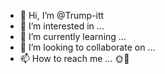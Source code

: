 - 👋 Hi, I’m @Trump-itt
- 👀 I’m interested in ...
- 🌱 I’m currently learning ...
- 💞️ I’m looking to collaborate on ...
- 📫 How to reach me ...
🌞🌛
<!---
Trump-itt/Trump-itt is a ✨ special ✨ repository because its `README.md` (this file) appears on your GitHub profile.
You can click the Preview link to take a look at your changes.
--->
